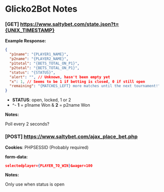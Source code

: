 # Glicko2Bot Notes

### [GET] https://www.saltybet.com/state.json?t={UNIX_TIMESTAMP}

**Example Response:**
```json
{
  "p1name": "{PLAYER1_NAME}",
  "p2name": "{PLAYER2_NAME}",
  "p1total": "{BETS_TOTAL_ON_P1}",
  "p2total": "{BETS_TOTAL_ON_P1}",
  "status": "{STATUS}",
  "alert": "", // Unknown, hasn't been empty yet
  "x": 1, // Seems to be 1 if betting is closed, 0 if still open
  "remaining": "{MATCHES_LEFT} more matches until the next tournament!"
}
```

- **STATUS**: open, locked, 1 or 2
- ^- **1** = p1name Won & **2** = p2name Won

**Notes:**

Poll every 2 seconds?

### [POST] https://www.saltybet.com/ajax_place_bet.php

**Cookies**: PHPSESSID (Probably required)

**form-data:**
```json
selectedplayer={PLAYER_TO_WIN}&wager=100
```

**Notes:**

Only use when status is open